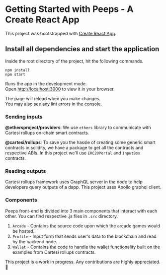# Getting Started with Peeps - A Create React App

This project was bootstrapped with [Create React App](https://github.com/facebook/create-react-app).

## Install all dependencies and start  the application
Inside the root directory of the project, hit the following commands.

```npm install```<br>
```npm start```

Runs the app in the development mode.\
Open [http://localhost:3000](http://localhost:3000) to view it in your browser.

The page will reload when you make changes.\
You may also see any lint errors in the console.

### Sending inputs

**@ethersproject/providers**: We use `ethers` library to communicate with Cartesi rollups on-chain smart contracts.

**@cartesi/rollups**: To save you the hassle of creating some generic smart contracts in solidity, we have a package to get all the contracts and respective ABIs. In this project we’ll use `ERC20Portal` and `InputBox` contracts.

### Reading outputs

Cartesi rollups framework uses GraphQL server in the node to help developers query outputs of a dapp. This project uses Apollo graphql client.

### Components

Peeps front-end is divided into 3 main components that interact with each other. You can find respective .js files in `.src` directory.
1. `Arcade` - Contains the source code upon which the arcade games would be hosted.
2. `Profile` - Input form that sends user's data to the blockchain and read by the backend node.
3. `Wallet` - Contains the code to handle the wallet functionality built on the examples from Cartesi rollups contracts.

This project is a work in progress. Any contributions are highly appreciated. 🙏